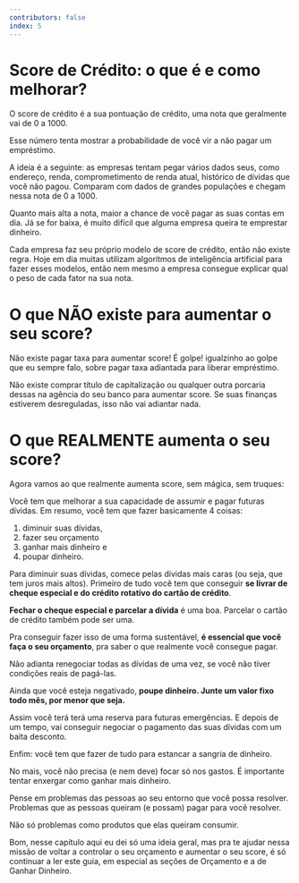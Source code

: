 ```yaml
---
contributors: false
index: 5
---
```

# Score de Crédito: o que é e como melhorar?

O score de crédito é a sua pontuação de crédito, uma nota que geralmente vai de 0 a 1000.

Esse número tenta mostrar a probabilidade de você vir a não pagar um empréstimo.

A ideia é a seguinte: as empresas tentam pegar vários dados seus, como endereço, renda, comprometimento de renda atual, histórico de dívidas que você não pagou. Comparam com dados de grandes populações e chegam nessa nota de 0 a 1000.

Quanto mais alta a nota, maior a chance de você pagar as suas contas em dia. Já se for baixa, é muito difícil que alguma empresa queira te emprestar dinheiro.

Cada empresa faz seu próprio modelo de score de crédito, então não existe regra. Hoje em dia muitas utilizam algoritmos de inteligência artificial para fazer esses modelos, então nem mesmo a empresa consegue explicar qual o peso de cada fator na sua nota.

# O que **NÃO** existe para aumentar o seu score?

Não existe pagar taxa para aumentar score! É golpe! igualzinho ao golpe que eu sempre falo, sobre pagar taxa adiantada para liberar empréstimo.

Não existe comprar título de capitalização ou qualquer outra porcaria dessas na agência do seu banco para aumentar score. Se suas finanças estiverem desreguladas, isso não vai adiantar nada.

# O que REALMENTE aumenta o seu score?

Agora vamos ao que realmente aumenta score, sem mágica, sem truques:

Você tem que melhorar a sua capacidade de assumir e pagar futuras dívidas. Em resumo, você tem que fazer basicamente 4 coisas:

1. diminuir suas dívidas,
2. fazer seu orçamento
3. ganhar mais dinheiro e
4. poupar dinheiro.

Para diminuir suas dívidas, comece pelas dívidas mais caras (ou seja, que tem juros mais altos). Primeiro de tudo você tem que conseguir **se livrar de cheque especial e do crédito rotativo do cartão de crédito**.

**Fechar o cheque especial e parcelar a dívida** é uma boa. Parcelar o cartão de crédito também pode ser uma.

Pra conseguir fazer isso de uma forma sustentável, **é essencial que você faça o seu orçamento**, pra saber o que realmente você consegue pagar.

Não adianta renegociar todas as dívidas de uma vez, se você não tiver condições reais de pagá-las.

Ainda que você esteja negativado, **poupe dinheiro. Junte um valor fixo todo mês, por menor que seja.**

Assim você terá terá uma reserva para futuras emergências. E depois de um tempo, vai conseguir negociar o pagamento das suas dívidas com um baita desconto.

Enfim: você tem que fazer de tudo para estancar a sangria de dinheiro.

No mais, você não precisa (e nem deve) focar só nos gastos. É importante tentar enxergar como ganhar mais dinheiro.

Pense em problemas das pessoas ao seu entorno que você possa resolver. Problemas que as pessoas queiram (e possam) pagar para você resolver.

Não só problemas como produtos que elas queiram consumir.

Bom, nesse capítulo aqui eu dei só uma ideia geral, mas pra te ajudar nessa missão de voltar a controlar o seu orçamento e aumentar o seu score, é só continuar a ler este guia, em especial as seções de Orçamento e a de Ganhar Dinheiro.
